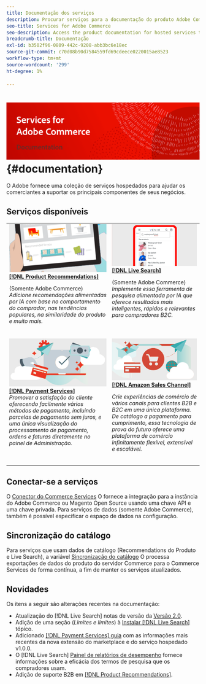 ```yaml
---
title: Documentação dos serviços
description: Procurar serviços para a documentação do produto Adobe Commerce
seo-title: Services for Adobe Commerce
seo-description: Access the product documentation for hosted services that help Adobe Commerce and Magento Open Source merchants support key components of their business.
breadcrumb-title: Documentação
exl-id: b3502f96-0809-442c-9208-abb3bc6e18ec
source-git-commit: c70d08b90d7584559fd69cdeece0220015ae8523
workflow-type: tm+mt
source-wordcount: '299'
ht-degree: 1%

---
```


# <!-- use banner as heading -->![Documentação dos serviços](./assets/banner-services-home.png) {#documentation}

O Adobe fornece uma coleção de serviços hospedados para ajudar os comerciantes a suportar os principais componentes de seus negócios.

## Serviços disponíveis

<table>
<tr>
   <td valign="top">
       <img alt="[!UICONTROL Product Recommendations]" src="assets/product-recs.png" />
    <div><a href="https://experienceleague.adobe.com/docs/commerce-merchant-services/product-recommendations/overview.html">
    <strong>[!DNL Product Recommendations]</strong></a>
    </div>
    <p>(Somente Adobe Commerce)<br><em>Adicione recomendações alimentadas por IA com base no comportamento do comprador, nas tendências populares, na similaridade do produto e muito mais.</em></p>
    <br>
  </td>
  <td valign="top">
      <img alt="[!DNL Live Search]" src="assets/live-search.png" />
    <div>
    <a href="https://experienceleague.adobe.com/docs/commerce-merchant-services/live-search/overview.html"><strong>[!DNL Live Search]</strong></a>
    </div>
    <p>(Somente Adobe Commerce)<br><em>Implemente essa ferramenta de pesquisa alimentada por IA que oferece resultados mais inteligentes, rápidos e relevantes para compradores B2C.</em></p>
    <br>
  </td>
</tr>
<tr>
  <td valign="top">
    <img alt="[!DNL Payment Services]" src="assets/payment-services.png"/>
    <div>
    <a href="https://experienceleague.adobe.com/docs/commerce-merchant-services/payment-services/guide-overview.html"><strong>[!DNL Payment Services]</strong></a>
    </div>
    <em>Promover a satisfação do cliente oferecendo facilmente vários métodos de pagamento, incluindo parcelas de pagamento sem juros, e uma única visualização do processamento de pagamento, ordens e faturas diretamente no painel de Administração.</em>
    <br>
  </td>
    <td valign="top">
       <img alt="Canal de vendas da Amazon" src="assets/amazon-channel.png" />
    <div><a href="https://experienceleague.adobe.com/docs/commerce-channels/amazon/guide-overview.html">
    <strong>[!DNL Amazon Sales Channel]</strong></a>
    </div>
    <p><em>Crie experiências de comércio de vários canais para clientes B2B e B2C em uma única plataforma. De catálogo a pagamento para cumprimento, essa tecnologia de prova do futuro oferece uma plataforma de comércio infinitamente flexível, extensível e escalável.</em></p>
    <br>
  </td>
</tr>
</table>

## Conectar-se a serviços

O [Conector do Commerce Services](saas.md) O fornece a integração para a instância do Adobe Commerce ou Magento Open Source usando uma chave API e uma chave privada. Para serviços de dados (somente Adobe Commerce), também é possível especificar o espaço de dados na configuração.

## Sincronização do catálogo

Para serviços que usam dados de catálogo (Recommendations do Produto e Live Search), a variável [Sincronização do catálogo](catalog-sync.md) O processa exportações de dados do produto do servidor Commerce para o Commerce Services de forma contínua, a fim de manter os serviços atualizados.

## Novidades

Os itens a seguir são alterações recentes na documentação:

* Atualização do [!DNL Live Search] notas de versão da [Versão 2.0](/help/live-search/release-notes.md).
* Adição de uma seção (_Limites e limites_) à [Instalar [!DNL Live Search]](/help/live-search/install.md) tópico.
* Adicionado [[!DNL Payment Services] guia](/help/payment-services/guide-overview.md) com as informações mais recentes da nova extensão do marketplace e do serviço hospedado v1.0.0.
* O [!DNL Live Search] [Painel de relatórios de desempenho](/help/live-search/performance.md) fornece informações sobre a eficácia dos termos de pesquisa que os compradores usam.
* Adição de suporte B2B em [[!DNL Product Recommendations]](/help/product-recommendations/overview.md).
